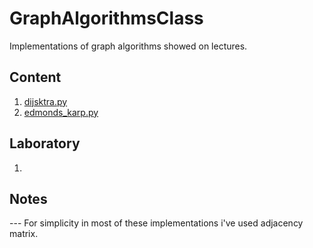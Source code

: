 # GraphAlgorithmsClass
Implementations of graph algorithms showed on lectures.

## Content
1. [dijsktra.py](./dijsktra.py)
2. [edmonds_karp.py](./edmonds_karp.py)


## Laboratory
1.

## Notes
--- For simplicity in most of these implementations
    i've used adjacency matrix.
